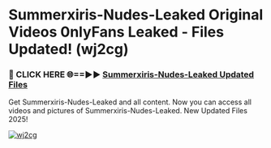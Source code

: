 # Summerxiris-Nudes-Leaked Original Videos 0nlyFans Leaked - Files Updated! (wj2cg)

<h3>🔴 CLICK HERE 🌐==►► <a href="https://tinyurl.com/4mcuefdz" rel="nofollow">Summerxiris-Nudes-Leaked Updated Files</a></h3>

Get Summerxiris-Nudes-Leaked and all content. Now you can access all videos and pictures of Summerxiris-Nudes-Leaked. New Updated Files 2025!

[![wj2cg](https://i.imgur.com/StAQSOY.gif)](https://tinyurl.com/4mcuefdz)

